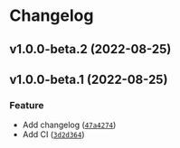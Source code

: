 # Changelog

<!--next-version-placeholder-->

## v1.0.0-beta.2 (2022-08-25)


## v1.0.0-beta.1 (2022-08-25)
### Feature
* Add changelog ([`47a4274`](https://github.com/crs4/flatehr/commit/47a4274efd217feb3a61d57b81ce9c28d893dd0f))
* Add CI ([`3d2d364`](https://github.com/crs4/flatehr/commit/3d2d364ae00485d0a2144f11f43099267106146d))
